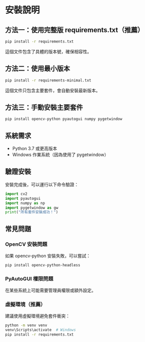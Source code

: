 # 安裝說明

## 方法一：使用完整版 requirements.txt（推薦）

```bash
pip install -r requirements.txt
```

這個文件包含了具體的版本號，確保相容性。

## 方法二：使用最小版本

```bash
pip install -r requirements-minimal.txt
```

這個文件只包含主要套件，會自動安裝最新版本。

## 方法三：手動安裝主要套件

```bash
pip install opencv-python pyautogui numpy pygetwindow
```

## 系統需求

- Python 3.7 或更高版本
- Windows 作業系統（因為使用了 pygetwindow）

## 驗證安裝

安裝完成後，可以運行以下命令驗證：

```python
import cv2
import pyautogui
import numpy as np
import pygetwindow as gw
print("所有套件安裝成功！")
```

## 常見問題

### OpenCV 安裝問題
如果 opencv-python 安裝失敗，可以嘗試：
```bash
pip install opencv-python-headless
```

### PyAutoGUI 權限問題
在某些系統上可能需要管理員權限或額外設定。

### 虛擬環境（推薦）
建議使用虛擬環境避免套件衝突：
```bash
python -m venv venv
venv\Scripts\activate  # Windows
pip install -r requirements.txt
```
